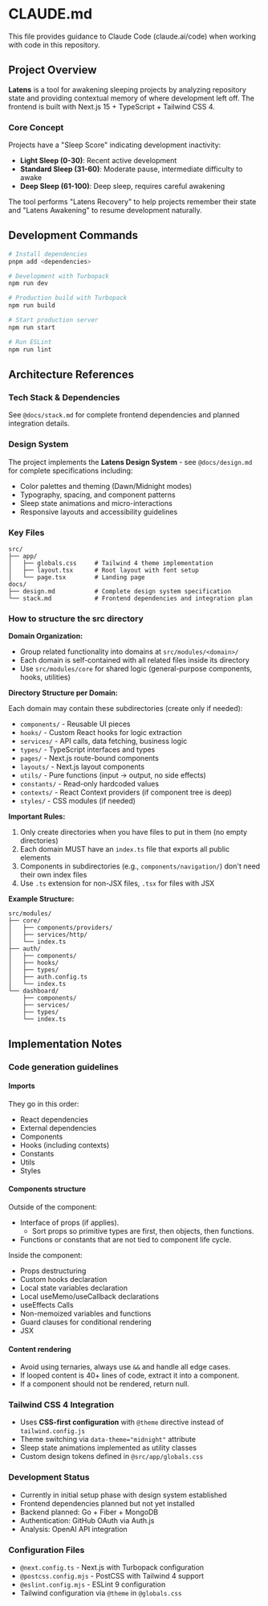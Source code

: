 # CLAUDE.md

This file provides guidance to Claude Code (claude.ai/code) when working with code in this repository.

## Project Overview

**Latens** is a tool for awakening sleeping projects by analyzing repository state and providing contextual memory of where development left off. The frontend is built with Next.js 15 + TypeScript + Tailwind CSS 4.

### Core Concept

Projects have a "Sleep Score" indicating development inactivity:

- **Light Sleep (0-30)**: Recent active development
- **Standard Sleep (31-60)**: Moderate pause, intermediate difficulty to awake
- **Deep Sleep (61-100)**: Deep sleep, requires careful awakening

The tool performs "Latens Recovery" to help projects remember their state and "Latens Awakening" to resume development naturally.

## Development Commands

```bash
# Install dependencies
pnpm add <dependencies>

# Development with Turbopack
npm run dev

# Production build with Turbopack
npm run build

# Start production server
npm run start

# Run ESLint
npm run lint
```

## Architecture References

### Tech Stack & Dependencies

See `@docs/stack.md` for complete frontend dependencies and planned integration details.

### Design System

The project implements the **Latens Design System** - see `@docs/design.md` for complete specifications including:

- Color palettes and theming (Dawn/Midnight modes)
- Typography, spacing, and component patterns
- Sleep state animations and micro-interactions
- Responsive layouts and accessibility guidelines

### Key Files

```
src/
├── app/
│   ├── globals.css     # Tailwind 4 theme implementation
│   ├── layout.tsx      # Root layout with font setup
│   └── page.tsx        # Landing page
docs/
├── design.md           # Complete design system specification
└── stack.md            # Frontend dependencies and integration plan
```

### How to structure the src directory

**Domain Organization:**
- Group related functionality into domains at `src/modules/<domain>/`
- Each domain is self-contained with all related files inside its directory
- Use `src/modules/core` for shared logic (general-purpose components, hooks, utilities)

**Directory Structure per Domain:**

Each domain may contain these subdirectories (create only if needed):
- `components/` - Reusable UI pieces
- `hooks/` - Custom React hooks for logic extraction
- `services/` - API calls, data fetching, business logic
- `types/` - TypeScript interfaces and types
- `pages/` - Next.js route-bound components
- `layouts/` - Next.js layout components
- `utils/` - Pure functions (input → output, no side effects)
- `constants/` - Read-only hardcoded values
- `contexts/` - React Context providers (if component tree is deep)
- `styles/` - CSS modules (if needed)

**Important Rules:**
1. Only create directories when you have files to put in them (no empty directories)
2. Each domain MUST have an `index.ts` file that exports all public elements
3. Components in subdirectories (e.g., `components/navigation/`) don't need their own index files
4. Use `.ts` extension for non-JSX files, `.tsx` for files with JSX

**Example Structure:**
```
src/modules/
├── core/
│   ├── components/providers/
│   ├── services/http/
│   └── index.ts
├── auth/
│   ├── components/
│   ├── hooks/
│   ├── types/
│   ├── auth.config.ts
│   └── index.ts
└── dashboard/
    ├── components/
    ├── services/
    ├── types/
    └── index.ts
```

## Implementation Notes

### Code generation guidelines

#### Imports

They go in this order:

- React dependencies
- External dependencies
- Components
- Hooks (including contexts)
- Constants
- Utils
- Styles

#### Components structure

Outside of the component:

- Interface of props (if applies).
  - Sort props so primitive types are first, then objects, then functions.
- Functions or constants that are not tied to component life cycle.

Inside the component:

- Props destructuring
- Custom hooks declaration
- Local state variables declaration
- Local useMemo/useCallback declarations
- useEffects Calls
- Non-memoized variables and functions
- Guard clauses for conditional rendering
- JSX

#### Content rendering

- Avoid using ternaries, always use `&&` and handle all edge cases.
- If looped content is 40+ lines of code, extract it into a component.
- If a component should not be rendered, return null.

### Tailwind CSS 4 Integration

- Uses **CSS-first configuration** with `@theme` directive instead of `tailwind.config.js`
- Theme switching via `data-theme="midnight"` attribute
- Sleep state animations implemented as utility classes
- Custom design tokens defined in `@src/app/globals.css`

### Development Status

- Currently in initial setup phase with design system established
- Frontend dependencies planned but not yet installed
- Backend planned: Go + Fiber + MongoDB
- Authentication: GitHub OAuth via Auth.js
- Analysis: OpenAI API integration

### Configuration Files

- `@next.config.ts` - Next.js with Turbopack configuration
- `@postcss.config.mjs` - PostCSS with Tailwind 4 support
- `@eslint.config.mjs` - ESLint 9 configuration
- Tailwind configuration via `@theme` in `@globals.css`
